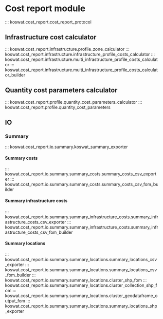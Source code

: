 # Cost report module

::: koswat.cost_report.cost_report_protocol

## Infrastructure cost calculator

::: koswat.cost_report.infrastructure.profile_zone_calculator
::: koswat.cost_report.infrastructure.infrastructure_profile_costs_calculator
::: koswat.cost_report.infrastructure.multi_infrastructure_profile_costs_calculator
::: koswat.cost_report.infrastructure.multi_infrastructure_profile_costs_calculator_builder


## Quantity cost parameters calculator

::: koswat.cost_report.profile.quantity_cost_parameters_calculator
::: koswat.cost_report.profile.quantity_cost_parameters

## IO

### Summary

::: koswat.cost_report.io.summary.koswat_summary_exporter

#### Summary costs

::: koswat.cost_report.io.summary.summary_costs.summary_costs_csv_exporter
::: koswat.cost_report.io.summary.summary_costs.summary_costs_csv_fom_builder

#### Summary infrastructure costs

::: koswat.cost_report.io.summary.summary_infrastructure_costs.summary_infrastructure_costs_csv_exporter
::: koswat.cost_report.io.summary.summary_infrastructure_costs.summary_infrastructure_costs_csv_fom_builder

#### Summary locations

::: koswat.cost_report.io.summary.summary_locations.summary_locations_csv_exporter
::: koswat.cost_report.io.summary.summary_locations.summary_locations_csv_fom_builder
::: koswat.cost_report.io.summary.summary_locations.cluster_shp_fom
::: koswat.cost_report.io.summary.summary_locations.cluster_collection_shp_fom
::: koswat.cost_report.io.summary.summary_locations.cluster_geodataframe_output_fom
::: koswat.cost_report.io.summary.summary_locations.summary_locations_shp_exporter

